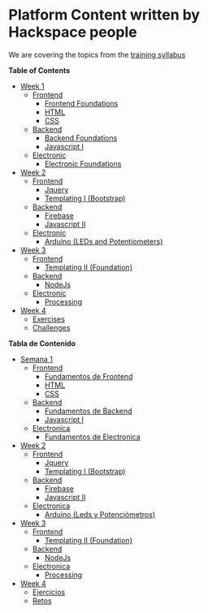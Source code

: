 Platform Content written by Hackspace people
=======
We are covering the topics from the [training syllabus][1]

**Table of Contents**

- [Week 1][2]
  - [Frontend][3]
    - [Frontend Foundations][4]
    - [HTML][5]
    - [CSS][6]
  - [Backend][7]
    - [Backend Foundations][8]
    - [Javascript I][9]
  - [Electronic][10]
    - [Electronic Foundations][11]
- [Week 2][12]
  - [Frontend][13]
    - [Jquery][14]
    - [Templating I (Bootstrap)][15]
  - [Backend][16]
    - [Firebase][17]
    - [Javascript II][18]
  - [Electronic][19]
    - [Arduino (LEDs and Potentiometers)][20]
- [Week 3][21]
  - [Frontend][22]
    - [Templating II (Foundation)][23]
  - [Backend][24]
    - [NodeJs][25]
  - [Electronic][26]
    - [Processing][27]
- [Week 4][2]
  - [Exercises][2]
  - [Challenges][2]

**Tabla de Contenido**

- [Semana 1][2]
  - [Frontend][3]
    - [Fundamentos de Frontend][4]
    - [HTML][5]
    - [CSS][6]
  - [Backend][7]
    - [Fundamentos de Backend][8]
    - [Javascript I][9]
  - [Electronica][10]
    - [Fundamentos de Electronica][11]
- [Week 2][12]
  - [Frontend][13]
    - [Jquery][14]
    - [Templating I (Bootstrap)][15]
  - [Backend][16]
    - [Firebase][17]
    - [Javascript II][18]
  - [Electronica][19]
    - [Arduino (Leds y Potenciómetros)][20]
- [Week 3][21]
  - [Frontend][22]
    - [Templating II (Foundation)][23]
  - [Backend][24]
    - [NodeJs][25]
  - [Electronica][26]
    - [Processing][27]
- [Week 4][2]
  - [Ejercicios][2]
  - [Retos][2]


[1]: https://docs.google.com/document/d/1gFEvio8AcgqqdqR9DSbjWPzKLNjBsOTTCUm1EyRRVKQ/edit#heading=h.8aublb9s5fqw
[2]: https://github.com/nmerinos/Content/tree/master/Semana1
[3]: https://github.com/nmerinos/Content/tree/master/Semana1/Frontend
[4]: https://github.com/nmerinos/Content/blob/master/Semana1/Frontend/fundamentosfrontend.md
[5]: https://github.com/nmerinos/Content/blob/master/Semana1/Frontend/html.md
[6]: https://github.com/nmerinos/Content/blob/master/Semana1/Frontend/CSS.md
[7]: https://github.com/nmerinos/Content/blob/master/Semana1/Backend
[8]: https://github.com/nmerinos/Content/blob/master/Semana1/Backend/FundamentosBackend/fundamentosbackend.md
[9]: https://github.com/nmerinos/Content/blob/master/Semana1/Backend/JS/JS.md
[10]: https://github.com/nmerinos/Content/blob/master/Semana1/Electronica/
[11]: https://github.com/nmerinos/Content/blob/master/Semana1/Electronica/Introduccion.md
[12]: https://github.com/nmerinos/Content/blob/master/Semana2/
[13]: https://github.com/nmerinos/Content/tree/master/Semana2/Frontend
[14]: https://github.com/nmerinos/Content/blob/master/Semana2/Frontend/jQuery/jQuery.md
[15]: https://github.com/nmerinos/Content/blob/master/Semana2/Frontend/TemplatingI/Bootstrap.md
[16]: https://github.com/nmerinos/Content/tree/master/Semana2/Backend 
[17]: https://github.com/nmerinos/Content/blob/master/Semana2/Backend/Firebase/Firebase.md
[18]: https://github.com/nmerinos/Content/blob/master/Semana2/Backend/JavaScript/JavaScript.md
[19]: https://github.com/nmerinos/Content/blob/master/Semana2/Electronica
[20]: https://github.com/nmerinos/Content/blob/master/Semana2/Electronica/Arduino.md
[21]: https://github.com/nmerinos/Content/blob/master/Semana3
[22]: https://github.com/nmerinos/Content/blob/master/Semana2/Frontend
[23]: https://github.com/nmerinos/Content/blob/master/Semana3/Frontend/TemplatingII/templatingii.md
[24]: https://github.com/nmerinos/Content/blob/master/Semana2/Backend
[25]: https://github.com/nmerinos/Content/blob/master/Semana3/Backend/Nodejs/Nodejs.md
[26]: https://github.com/nmerinos/Content/blob/master/Semana3/Electronica
[27]: https://github.com/nmerinos/Content/blob/master/Semana3/Electronica/Processing/Processing.md
